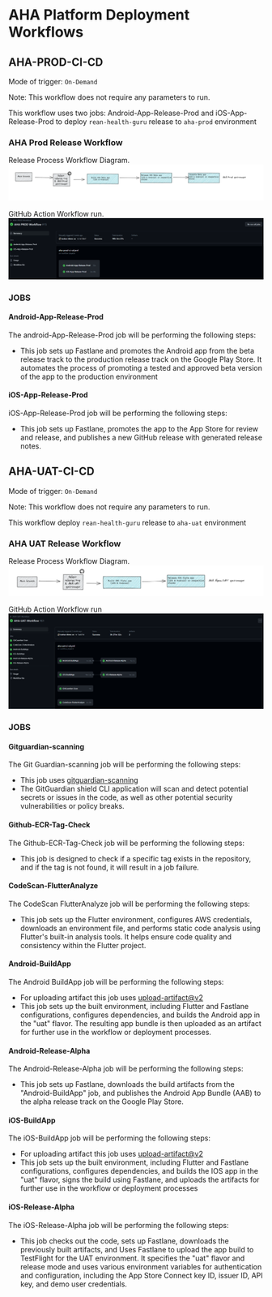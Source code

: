 # AHA Platform Deployment Workflows

## AHA-PROD-CI-CD
Mode of trigger: ```On-Demand```

Note: This workflow does not require any parameters to run.

This workflow uses two jobs: Android-App-Release-Prod and iOS-App-Release-Prod to deploy ```rean-health-guru``` release to ```aha-prod``` environment

### AHA Prod Release Workflow

Release Process Workflow Diagram.
![aha-wokflow](https://github.com/REAN-Foundation/rean-health-guru-app/blob/develop/res/images/release_docs_images/aha_prod_workflow.png?raw=true)

GitHub Action Workflow run.
![aah_prod-github](https://github.com/REAN-Foundation/rean-health-guru-app/blob/develop/res/images/release_docs_images/aha_prod_githubjob.png?raw=true)

### JOBS

#### Android-App-Release-Prod

The android-App-Release-Prod job will be performing the following steps:

* This job sets up Fastlane and promotes the Android app from the beta release track to the production release track on the Google Play Store. It automates the process of promoting a tested and approved beta version of the app to the production environment

#### iOS-App-Release-Prod

iOS-App-Release-Prod job will be performing the following steps:

* This job sets up Fastlane, promotes the app to the App Store for review and release, and publishes a new GitHub release with generated release notes. 


## AHA-UAT-CI-CD
Mode of trigger: ```On-Demand```

Note: This workflow does not require any parameters to run.

This workflow deploy ```rean-health-guru``` release to ```aha-uat``` environment

### AHA UAT Release Workflow

Release Process Workflow Diagram.
![AHA-uat](https://github.com/REAN-Foundation/rean-health-guru-app/blob/develop/res/images/release_docs_images/aha_uat_workflow.png?raw=true)

GitHub Action Workflow run
![aha-uat-workflow](https://github.com/REAN-Foundation/rean-health-guru-app/blob/develop/res/images/release_docs_images/aha_uat_githubjob.png?raw=true)

### JOBS

#### Gitguardian-scanning

The Git Guardian-scanning job will be performing the following steps:

* This job uses [gitguardian-scanning](https://github.com/GitGuardian/ggshield-action)
* The GitGuardian shield CLI application will scan and detect potential secrets or issues in the code, as well as other potential security vulnerabilities or policy breaks.

#### Github-ECR-Tag-Check

The Github-ECR-Tag-Check job will be performing the following steps:

* This job is designed to check if a specific tag exists in the repository, and if the tag is not found, it will result in a job failure.


#### CodeScan-FlutterAnalyze

The CodeScan FlutterAnalyze job will be performing the following steps:

* This job sets up the Flutter environment, configures AWS credentials, downloads an environment file, and performs static code analysis using Flutter's built-in analysis tools. It helps ensure code quality and consistency within the Flutter project.


#### Android-BuildApp

The Android BuildApp job will be performing the following steps:

* For uploading artifact this job uses [upload-artifact@v2](https://github.com/marketplace/actions/upload-a-build-artifact)
* This job sets up the built environment, including Flutter and Fastlane configurations, configures dependencies, and builds the Android app in the "uat" flavor. The resulting app bundle is then uploaded as an artifact for further use in the workflow or deployment processes.


#### Android-Release-Alpha

The Android-Release-Alpha job will be performing the following steps:

* This job sets up Fastlane, downloads the build artifacts from the "Android-BuildApp" job, and publishes the Android App Bundle (AAB) to the alpha release track on the Google Play Store.


#### iOS-BuildApp

The iOS-BuildApp job will be performing the following steps:

* For uploading artifact this job uses [upload-artifact@v2](https://github.com/marketplace/actions/upload-a-build-artifact)
* This job sets up the built environment, including Flutter and Fastlane configurations, configures dependencies, and builds the IOS app in the "uat" flavor, signs the build using Fastlane, and uploads the artifacts for further use in the workflow or deployment processes


#### iOS-Release-Alpha

The iOS-Release-Alpha job will be performing the following steps:

* This job checks out the code, sets up Fastlane, downloads the previously built artifacts, and Uses Fastlane to upload the app build to TestFlight for the UAT environment. It specifies the "uat" flavor and release mode and uses various environment variables for authentication and configuration, including the App Store Connect key ID, issuer ID, API key, and demo user credentials.

